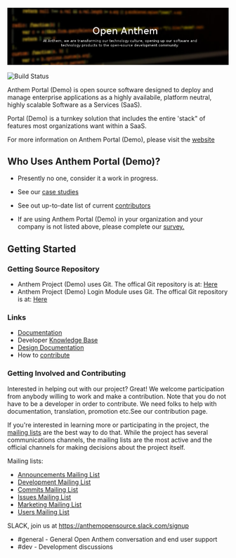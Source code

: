 ![Anthem Portal(Demo)](tools/logo/anthem_banner.png)

![Build Status](https://bamboo.previewmy.net/plugins/servlet/wittified/build-status/MFP-GCC)

Anthem Portal (Demo) is open source software designed to deploy and manage enterprise applications as a highly availabile, platform neutral, highly scalable Software as a Services (SaaS).

Portal (Demo) is a turnkey solution that includes the entire 'stack" of features most organizations want within a SaaS.

For more information on Anthem Portal (Demo), please visit the [website](http://live-openanthem.pantheonsite.io)

## Who Uses Anthem Portal (Demo)?

* Presently no one, consider it a work in progress.

* See our [case studies](http://live-openanthem.pantheonsite.io/projects/)

* See out up-to-date list of current [contributors](https://github.com/openanthem/portal/wiki/Contributors)

* If are using Anthem Portal (Demo) in your organization and your company is not listed above, please complete our [survey.](https://github.com/openanthem/portal/wiki/Survey)

## Getting Started

### Getting Source Repository

* Anthem Project (Demo) uses Git.  The offical Git repository is at: [Here](https://github.com/opensourceanthem/mfp.git)
* Anthem Project (Demo) Login Module uses Git.  The offical Git repository is at: [Here](https://github.com/opensourceanthem/mfp-login.git)

### Links

* [Documentation](https://anthemopensource.atlassian.net/wiki/display/OA/Opensource+Project+Documentation)
* Developer [Knowledge Base](https://anthemopensource.atlassian.net/wiki/display/OA/Developer+Documentation)
* [Design Documentation](https://anthemopensource.atlassian.net/wiki/display/OA/Design+Documentation)
* How to [contribute](CONTRIBUTING.md)

### Getting Involved and Contributing

Interested in helping out with our project? Great! We welcome participation from anybody willing to work and make a contribution. Note that you do not have to be a developer in order to contribute. We need folks to help with documentation, translation, promotion etc.See our contribution page.

If you're interested in learning more or participating in the project, the [mailing lists](https://anthemopensource.atlassian.net/wiki/display/OA/Mailing+Lists) are the best way to do that. While the project has several communications channels, the mailing lists are the most active and the official channels for making decisions about the project itself.

Mailing lists:

* [Announcements Mailing List](mailto:anthem-opensource-portal@webteks.com)
* [Development Mailing List](mailto:anthem-opensource-portal@webteks.com)
* [Commits Mailing List](mailto:anthem-opensource-portal@webteks.com)
* [Issues Mailing List](mailto:anthem-opensource-portal@webteks.com)
* [Marketing Mailing List](mailto:anthem-opensource-portal@webteks.com)
* [Users Mailing List](mailto:anthem-opensource-portal@webteks.com)

SLACK, join us at https://anthemopensource.slack.com/signup

* #general - General Open Anthem conversation and end user support
* #dev - Development discussions

 
